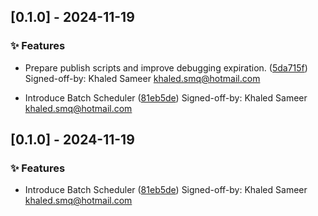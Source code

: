 
## 
## [0.1.0] - 2024-11-19

### ✨ Features

- Prepare publish scripts and improve debugging expiration. ([5da715f](https://github.com/KhaledSMQ/avati/commits/5da715f))
  Signed-off-by: Khaled Sameer <khaled.smq@hotmail.com>

- Introduce Batch Scheduler ([81eb5de](https://github.com/KhaledSMQ/avati/commits/81eb5de))
  Signed-off-by: Khaled Sameer <khaled.smq@hotmail.com>
## 
## [0.1.0] - 2024-11-19

### ✨ Features

- Introduce Batch Scheduler ([81eb5de](https://github.com/KhaledSMQ/avati/commits/81eb5de))
  Signed-off-by: Khaled Sameer <khaled.smq@hotmail.com>